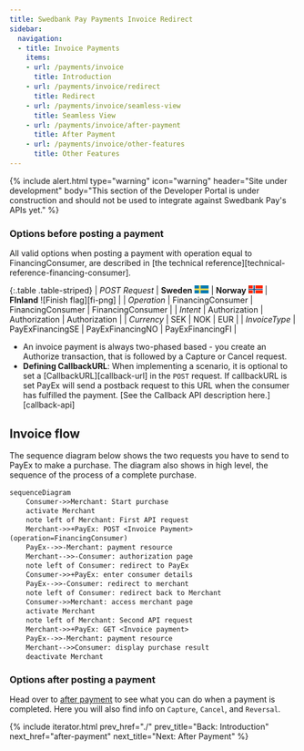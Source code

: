 ```yaml
---
title: Swedbank Pay Payments Invoice Redirect
sidebar:
  navigation:
  - title: Invoice Payments
    items:
    - url: /payments/invoice
      title: Introduction
    - url: /payments/invoice/redirect
      title: Redirect
    - url: /payments/invoice/seamless-view
      title: Seamless View
    - url: /payments/invoice/after-payment
      title: After Payment
    - url: /payments/invoice/other-features
      title: Other Features
---
```


{% include alert.html type="warning"
                      icon="warning"
                      header="Site under development"
                      body="This section of the Developer Portal is under construction and
                      should not be used to integrate against Swedbank Pay's
                      APIs yet." %}

### Options before posting a payment

All valid options when posting a payment with operation equal to
FinancingConsumer, are described in
[the technical reference][technical-reference-financing-consumer].

{:.table .table-striped}
| *POST Request* | **Sweden** ![Swedish flag][se-png] | **Norway** ![Norwegian flag][no-png] | **FInland** ![Finish flag][fi-png] |
| *Operation* | FinancingConsumer | FinancingConsumer | FinancingConsumer |
| *Intent* | Authorization | Authorization | Authorization |
| *Currency* | SEK | NOK | EUR |
| *InvoiceType* | PayExFinancingSE | PayExFinancingNO | PayExFinancingFI |

* An invoice payment is always two-phased based - you create an
    Authorize transaction, that is followed by a Capture or Cancel request.
* **Defining CallbackURL**: When implementing a scenario, it is optional
    to set a [CallbackURL][callback-url] in the `POST` request.
    If callbackURL is set PayEx will send a postback request to this URL when
    the consumer has fulfilled the payment.
    [See the Callback API description here.][callback-api]

## Invoice flow

The sequence diagram below shows the two requests you have to send to PayEx
to make a purchase.
The diagram also shows in high level,
the sequence of the process of a complete purchase.

```mermaid
sequenceDiagram
    Consumer->>Merchant: Start purchase
    activate Merchant
    note left of Merchant: First API request
    Merchant->>+PayEx: POST <Invoice Payment> (operation=FinancingConsumer)
    PayEx-->>-Merchant: payment resource
    Merchant-->>-Consumer: authorization page
    note left of Consumer: redirect to PayEx
    Consumer->>+PayEx: enter consumer details
    PayEx-->>-Consumer: redirect to merchant
    note left of Consumer: redirect back to Merchant
    Consumer->>Merchant: access merchant page
    activate Merchant
    note left of Merchant: Second API request
    Merchant->>+PayEx: GET <Invoice payment>
    PayEx-->>-Merchant: payment resource
    Merchant-->>Consumer: display purchase result
    deactivate Merchant
```

### Options after posting a payment

Head over to [after payment][after-payment]
to see what you can do when a payment is completed.
Here you will also find info on `Capture`, `Cancel`, and `Reversal`.

{% include iterator.html prev_href="./" prev_title="Back: Introduction"
next_href="after-payment" next_title="Next: After Payment" %}

[after-payment]: /payments/invoice/after-payment
[no-png]: /assets/img/no.png
[se-png]: /assets/img/se.png
